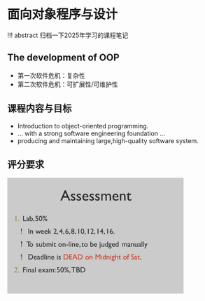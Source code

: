 # 面向对象程序与设计

!!! abstract
    归档一下2025年学习的课程笔记

## The development of OOP
+ 第一次软件危机：复杂性
+ 第二次软件危机：可扩展性/可维护性

## 课程内容与目标
+ Introduction to object-oriented programming.
+ ... with a strong software engineering foundation ...
+ producing and maintaining large,high-quality software system.

## 评分要求
<img src="1.png" style="max-width: 80%; height: auto;">